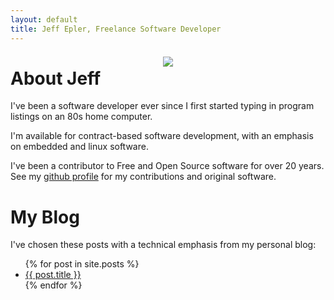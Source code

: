 ```yaml
---
layout: default
title: Jeff Epler, Freelance Software Developer
---
```


<div style="width: 50%; float: right; padding: 1ex"><img style="max-width: 100%" src="{{ '/assets/images/jeff.jpg' | relative_url }}"></div>

About Jeff
==========

I've been a software developer ever since I first started typing in program listings on an 80s home computer.

I'm available for contract-based software development, with an emphasis on embedded and linux software.

I've been a contributor to Free and Open Source software for over 20 years.
See my [github profile](https://github.com/jepler) for my contributions and original software.


My Blog
=======

I've chosen these posts with a technical emphasis from my personal blog:

<ul>
  {% for post in site.posts %}
    <li>
      <a href="{{ post.url }}">{{ post.title }}</a>
    </li>
  {% endfor %}
</ul>
